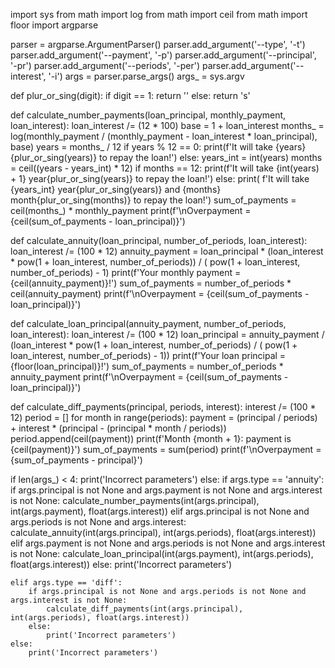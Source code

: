 import sys
from math import log
from math import ceil
from math import floor
import argparse

parser = argparse.ArgumentParser()
parser.add_argument('--type', '-t')
parser.add_argument('--payment', '-p')
parser.add_argument('--principal', '-pr')
parser.add_argument('--periods', '-per')
parser.add_argument('--interest', '-i')
args = parser.parse_args()
args_ = sys.argv


def plur_or_sing(digit):
    if digit == 1:
        return ''
    else:
        return 's'


def calculate_number_payments(loan_principal, monthly_payment, loan_interest):
    loan_interest /= (12 * 100)
    base = 1 + loan_interest
     months_ = log(monthly_payment / (monthly_payment - loan_interest * loan_principal), base)
    years = months_ / 12
    if years % 12 == 0:
        print(f'It will take {years} {plur_or_sing(years)} to repay the loan!')
    else:
        years_int = int(years)
        months = ceil((years - years_int) * 12)
        if months == 12:
            print(f'It will take {int(years) + 1} year{plur_or_sing(years)} to repay the loan!')
        else:
            print(
                f'It will take {years_int} year{plur_or_sing(years)} and {months} month{plur_or_sing(months)} to repay the loan!')
    sum_of_payments = ceil(months_) * monthly_payment
    print(f'\nOverpayment = {ceil(sum_of_payments - loan_principal)}')


def calculate_annuity(loan_principal, number_of_periods, loan_interest):
    loan_interest /= (100 * 12)
    annuity_payment = loan_principal * (loan_interest * pow(1 + loan_interest, number_of_periods)) / (
            pow(1 + loan_interest, number_of_periods) - 1)
    print(f'Your monthly payment = {ceil(annuity_payment)}!')
    sum_of_payments = number_of_periods * ceil(annuity_payment)
    print(f'\nOverpayment = {ceil(sum_of_payments - loan_principal)}')


def calculate_loan_principal(annuity_payment, number_of_periods, loan_interest):
    loan_interest /= (100 * 12)
    loan_principal = annuity_payment / (loan_interest * pow(1 + loan_interest, number_of_periods) / (
            pow(1 + loan_interest, number_of_periods) - 1))
    print(f'Your loan principal = {floor(loan_principal)}!')
    sum_of_payments = number_of_periods * annuity_payment
    print(f'\nOverpayment = {ceil(sum_of_payments - loan_principal)}')


def calculate_diff_payments(principal, periods, interest):
    interest /= (100 * 12)
    period = []
    for month in range(periods):
        payment = (principal / periods) + interest * (principal - (principal * month / periods))
        period.append(ceil(payment))
        print(f'Month {month + 1}: payment is {ceil(payment)}')
    sum_of_payments = sum(period)
    print(f'\nOverpayment = {sum_of_payments - principal}')


if len(args_) < 4:
    print('Incorrect parameters')
else:
    if args.type == 'annuity':
        if args.principal is not None and args.payment is not None and args.interest is not None:
            calculate_number_payments(int(args.principal), int(args.payment), float(args.interest))
        elif args.principal is not None and args.periods is not None and args.interest:
            calculate_annuity(int(args.principal), int(args.periods), float(args.interest))
        elif args.payment is not None and args.periods is not None and args.interest is not None:
            calculate_loan_principal(int(args.payment), int(args.periods), float(args.interest))
        else:
            print('Incorrect parameters')
     
    elif args.type == 'diff':
        if args.principal is not None and args.periods is not None and args.interest is not None:
            calculate_diff_payments(int(args.principal), int(args.periods), float(args.interest))
        else:
            print('Incorrect parameters')
    else:
        print('Incorrect parameters')
      
